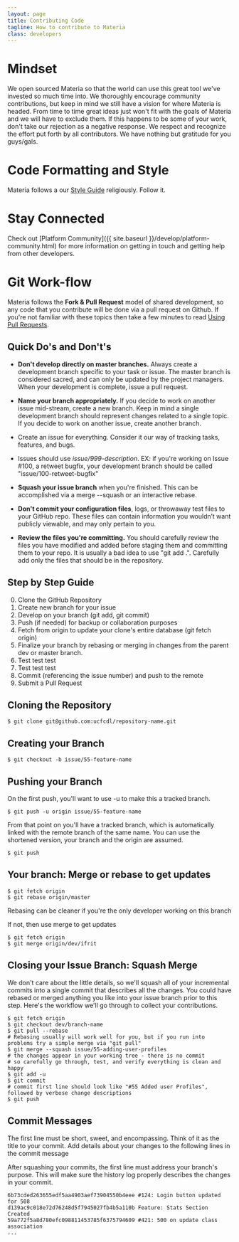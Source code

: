 ```yaml
---
layout: page
title: Contributing Code
tagline: How to contribute to Materia
class: developers
---
```



# Mindset #

We open sourced Materia so that the world can use this great tool we've invested so much time into.  We thoroughly encourage community contributions, but keep in mind we still have a vision for where Materia is headed.  From time to time great ideas just won't fit with the goals of Materia and we will have to exclude them. If this happens to be some of your work, don't take our rejection as a negative response. We respect and recognize the effort put forth by all contributors. We have nothing but gratitude for you guys/gals.

# Code Formatting and Style #

Materia follows a our [Style Guide](style-guide.html) religiously. Follow it.

# Stay Connected #
Check out [Platform Community]({{ site.baseurl }}/develop/platform-community.html) for more information on getting in touch and getting help from other developers.

# Git Work-flow #

Materia follows the **Fork &amp; Pull Request** model of shared development, so any code that you contribute will be done via a pull request on Github. If you're not familiar with these topics then take a few minutes to read [Using Pull Requests](https://help.github.com/articles/using-pull-requests).

## Quick Do's and Don't's ##

* **Don't develop directly on master branches.** Always create a development branch specific to your task or issue.  The master branch is considered sacred, and can only be updated by the project managers.  When your development is complete, issue a pull request.

* **Name your branch appropriately.** If you decide to work on another issue mid-stream, create a new branch.  Keep in mind a single development branch should represent changes related to a single topic. If you decide to work on another issue, create another branch.
 * Create an issue for everything.  Consider it our way of tracking tasks, features, and bugs.
 * Issues should use *issue/999-description*. EX: if you're working on Issue #100, a retweet bugfix, your development branch should be called "issue/100-retweet-bugfix"

* **Squash your issue branch** when you're finished.  This can be accomplished via a merge --squash or an interactive rebase.

* **Don't commit your configuration files**, logs, or throwaway test files to your GitHub repo. These files can contain information you wouldn’t want publicly viewable, and may only pertain to you.

* **Review the files you're committing.** You should carefully review the files you have modified and added before staging them and committing them to your repo. It is usually a bad idea to use "git add .". Carefully add only the files that should be in the repository.

## Step by Step Guide ##

0. Clone the GitHub Repository
0. Create new branch for your issue
0. Develop on your branch (git add, git commit)
0. Push (if needed) for backup or collaboration purposes
0. Fetch from origin to update your clone's entire database (git fetch origin)
0. Finalize your branch by rebasing or merging in changes from the parent dev or master branch.
0. Test test test
0. Test test test
0. Commit (referencing the issue number) and push to the remote
0. Submit a Pull Request

## Cloning the Repository ##

	$ git clone git@github.com:ucfcdl/repository-name.git

## Creating your Branch ##

	$ git checkout -b issue/55-feature-name

## Pushing your Branch ##

On the first push, you'll want to use -u to make this a tracked branch.

	$ git push -u origin issue/55-feature-name

From that point on you'll have a tracked branch, which is automatically linked with the remote branch of the same name.  You can use the shortened version, your branch and the origin are assumed.

	$ git push

## Your branch: Merge or rebase to get updates ##

	$ git fetch origin
	$ git rebase origin/master

<aside>
	Rebasing can be cleaner if you're the only developer working on this branch
</aside>

If not, then use merge to get updates

	$ git fetch origin
	$ git merge origin/dev/ifrit

## Closing your Issue Branch: Squash Merge ##

We don't care about the little details, so we'll squash all of your incremental commits into a single commit that describes all the changes.  You could have rebased or merged anything you like into your issue branch prior to this step.  Here's the workflow we'll go through to collect your contributions.

	$ git fetch origin
	$ git checkout dev/branch-name
	$ git pull --rebase
	# Rebasing usually will work well for you, but if you run into problems try a simple merge via "git pull"
	$ git merge --squash issue/55-adding-user-profiles
	# the changes appear in your working tree - there is no commit
	# so carefully go through, test, and verify everything is clean and happy
	$ git add -u
	$ git commit
	# commit first line should look like "#55 Added user Profiles", followed by verbose change descriptions
	$ git push

## Commit Messages ##

The first line must be short, sweet, and encompassing.  Think of it as the title to your commit.  Add details about your changes to the following lines in the commit message

After squashing your commits, the first line must address your branch's purpose.  This will make sure the history log properly describes the changes in your commit.

	6b73cded263655edf5aa4903aef73904550b4eee #124: Login button updated for 508
	d139ac9c018e72d76248d5f7945027fb4b5a110b Feature: Stats Section Created
	59a772f5a8d780efc098811453785f6375794609 #421: 500 on update class association
	...

